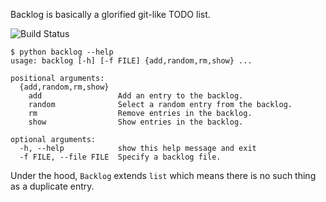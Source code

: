 Backlog is basically a glorified git-like TODO list.

![Build Status](https://img.shields.io/codeship/3c3bac90-ecbc-0132-3f37-1232bdb5f33c/master.svg)

```
$ python backlog --help
usage: backlog [-h] [-f FILE] {add,random,rm,show} ...

positional arguments:
  {add,random,rm,show}
    add                 Add an entry to the backlog.
    random              Select a random entry from the backlog.
    rm                  Remove entries in the backlog.
    show                Show entries in the backlog.

optional arguments:
  -h, --help            show this help message and exit
  -f FILE, --file FILE  Specify a backlog file.
```

Under the hood, `Backlog` extends `list` which means there is no such thing as a duplicate entry.
